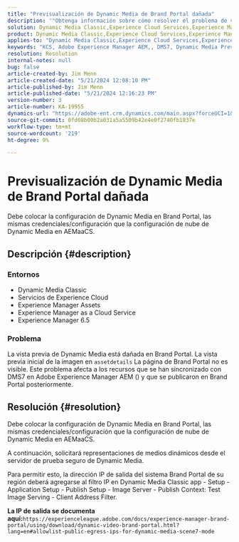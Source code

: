 ```yaml
---
title: "Previsualización de Dynamic Media de Brand Portal dañada"
description: '"Obtenga información sobre cómo resolver el problema de vista previa de Dynamic Media en el que los recursos se sincronizan con DMS7 en Adobe Experience Manager".'
solution: Dynamic Media Classic,Experience Cloud Services,Experience Manager,Experience Manager as a Cloud Service
product: Dynamic Media Classic,Experience Cloud Services,Experience Manager,Experience Manager as a Cloud Service
applies-to: "Dynamic Media Classic,Experience Cloud Services,Experience Manager Assets,Experience Manager as a Cloud Service,Experience Manager 6.5"
keywords: "KCS, Adobe Experience Manager AEM,, DMS7, Dynamic Media Preview, Brand Portal, Solución de problemas"
resolution: Resolution
internal-notes: null
bug: false
article-created-by: Jim Menn
article-created-date: "5/21/2024 12:08:10 PM"
article-published-by: Jim Menn
article-published-date: "5/21/2024 12:16:23 PM"
version-number: 3
article-number: KA-19955
dynamics-url: "https://adobe-ent.crm.dynamics.com/main.aspx?forceUCI=1&pagetype=entityrecord&etn=knowledgearticle&id=317bc4c5-6a17-ef11-9f8a-6045bd006268"
source-git-commit: 0fd08b00b2a031a5a5509b42e4e0f2740fb1837e
workflow-type: tm+mt
source-wordcount: '219'
ht-degree: 9%

---
```


# Previsualización de Dynamic Media de Brand Portal dañada


Debe colocar la configuración de Dynamic Media en Brand Portal, las mismas credenciales/configuración que la configuración de nube de Dynamic Media en AEMaaCS.

## Descripción {#description}


### <b>Entornos</b>

- Dynamic Media Classic
- Servicios de Experience Cloud
- Experience Manager Assets
- Experience Manager as a Cloud Service
- Experience Manager 6.5




### <b>Problema</b>

La vista previa de Dynamic Media está dañada en Brand Portal.
La vista previa inicial de la imagen en `assetdetails` La página de Brand Portal no es visible. Este problema afecta a los recursos que se han sincronizado con DMS7 en Adobe Experience Manager AEM () y que se publicaron en Brand Portal posteriormente.


## Resolución {#resolution}


Debe colocar la configuración de Dynamic Media en Brand Portal, las mismas credenciales/configuración que la configuración de nube de Dynamic Media en AEMaaCS.

A continuación, solicitará representaciones de medios dinámicos desde el servidor de prueba seguro de Dynamic Media.

Para permitir esto, la dirección IP de salida del sistema Brand Portal de su región deberá agregarse al filtro IP en Dynamic Media Classic app - Setup - Application Setup - Publish Setup - Image Server - Publish Context: Test Image Serving - Client Address Filter.

<b>La IP de salida se documenta aquí:</b>`https://experienceleague.adobe.com/docs/experience-manager-brand-portal/using/download/dynamic-video-brand-portal.html?lang=en#allowlist-public-egress-ips-for-dynamic-media-scene7-mode`
